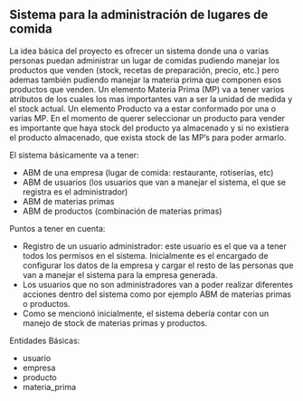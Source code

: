 ## Sistema para la administración de lugares de comida

La idea básica del proyecto es ofrecer un sistema donde una o varias personas puedan administrar un lugar de comidas pudiendo manejar los productos que venden (stock, recetas de preparación, precio, etc.) pero ademas también pudiendo manejar la materia prima que componen esos productos que venden. 
Un elemento Materia Prima (MP) va a tener varios atributos de los cuales los mas importantes van a ser la unidad de medida y el stock actual. 
Un elemento Producto va a estar conformado por una o varias MP. En el momento de querer seleccionar un producto para vender es importante que haya stock del producto ya almacenado y si no existiera el producto almacenado, que exista stock de las MP’s para poder armarlo. 

El sistema básicamente va a tener:

- ABM de una empresa (lugar de comida: restaurante, rotiserías, etc)
- ABM de usuarios (los usuarios que van a manejar el sistema, el que se registra es el administrador)
- ABM de materias primas
- ABM de productos (combinación de materias primas) 

Puntos a tener en cuenta: 

- Registro de un usuario administrador: este usuario es el que va a tener todos los permisos en el sistema. Inicialmente es el encargado de configurar los datos de la empresa y cargar el resto de las personas que van a manejar el sistema para la empresa generada. 
- Los usuarios que no son administradores van a poder realizar diferentes acciones dentro del sistema como por ejemplo ABM de materias primas o productos. 
- Como se mencionó inicialmente, el sistema debería contar con un manejo de stock de materias primas y productos.

Entidades Básicas: 
- usuario
- empresa
- producto
- materia_prima

